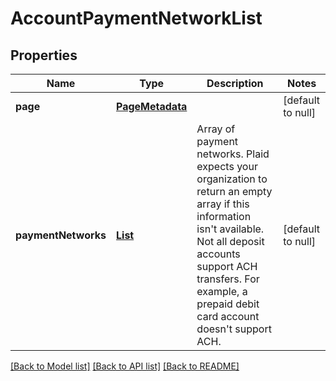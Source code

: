 # AccountPaymentNetworkList
## Properties

| Name | Type | Description | Notes |
|------------ | ------------- | ------------- | -------------|
| **page** | [**PageMetadata**](PageMetadata.md) |  | [default to null] |
| **paymentNetworks** | [**List**](AccountPaymentNetwork.md) | Array of payment networks. Plaid expects your organization to return an empty array if this information isn&#39;t available.  Not all deposit accounts support ACH transfers. For example, a prepaid debit card account doesn&#39;t support ACH.                  | [default to null] |

[[Back to Model list]](../README.md#documentation-for-models) [[Back to API list]](../README.md#documentation-for-api-endpoints) [[Back to README]](../README.md)


